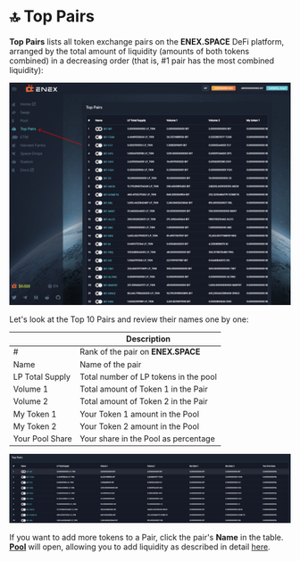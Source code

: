 # 🔝 Top Pairs

**Top Pairs** lists all token exchange pairs on the **ENEX.SPACE** DeFi platform, arranged by the total amount of liquidity (amounts of both tokens combined) in a decreasing order (that is, #1 pair has the most combined liquidity):

![top pairs interface](<../.gitbook/assets/image (30) (1).png>)

Let's look at the Top 10 Pairs and review their names one by one:

|                 | Description                           |
| --------------- | ------------------------------------- |
| #               | Rank of the pair on **ENEX.SPACE**    |
| Name            | Name of the pair                      |
| LP Total Supply | Total number of LP tokens in the pool |
| Volume 1        | Total amount of Token 1 in the Pair   |
| Volume 2        | Total amount of Token 2 in the Pair   |
| My Token 1      | Your Token 1 amount in the Pool       |
| My Token 2      | Your Token 2 amount in the Pool       |
| Your Pool Share | Your share in the Pool as percentage  |

![top pairs](<../.gitbook/assets/image (9) (1).png>)

If you want to add more tokens to a Pair, click the pair's **Name** in the table. [**Pool**](https://app.enex.space/#!action=pool) will open, allowing you to add liquidity as described in detail [here](pool.md).

